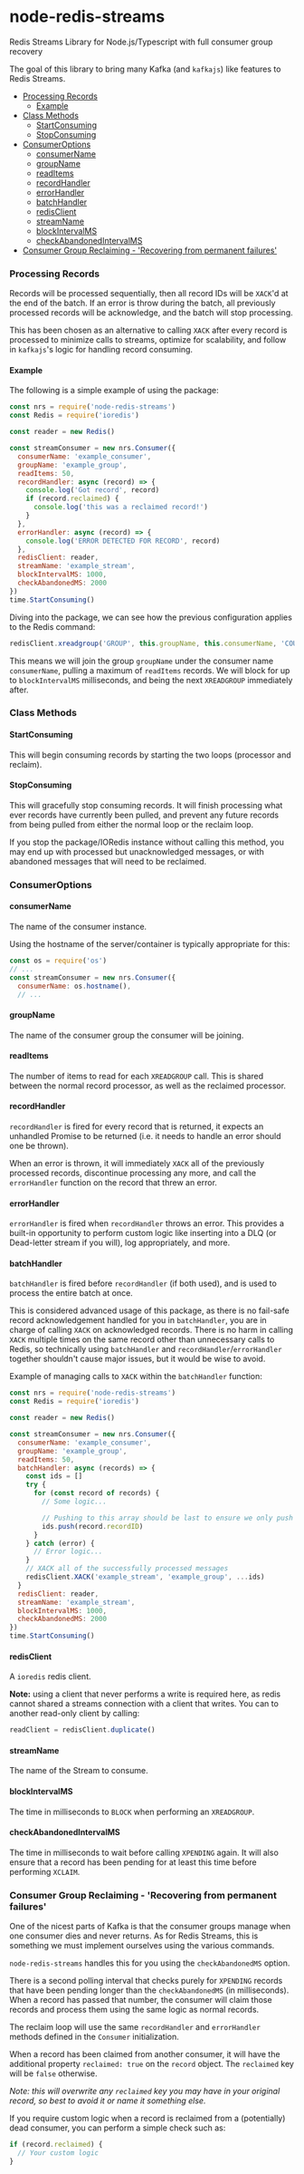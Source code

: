 # node-redis-streams <!-- omit in toc -->

Redis Streams Library for Node.js/Typescript with full consumer group recovery

The goal of this library to bring many Kafka (and `kafkajs`) like features to Redis Streams.

- [Processing Records](#processing-records)
  - [Example](#example)
- [Class Methods](#class-methods)
  - [StartConsuming](#startconsuming)
  - [StopConsuming](#stopconsuming)
- [ConsumerOptions](#consumeroptions)
  - [consumerName](#consumername)
  - [groupName](#groupname)
  - [readItems](#readitems)
  - [recordHandler](#recordhandler)
  - [errorHandler](#errorhandler)
  - [batchHandler](#batchhandler)
  - [redisClient](#redisclient)
  - [streamName](#streamname)
  - [blockIntervalMS](#blockintervalms)
  - [checkAbandonedIntervalMS](#checkabandonedintervalms)
- [Consumer Group Reclaiming - 'Recovering from permanent failures'](#consumer-group-reclaiming---recovering-from-permanent-failures)

### Processing Records

Records will be processed sequentially, then all record IDs will be `XACK`'d at the end of the batch. If an error is throw during the batch, all previously processed records will be acknowledge, and the batch will stop processing.

This has been chosen as an alternative to calling `XACK` after every record is processed to minimize calls to streams, optimize for scalability, and follow in `kafkajs`'s logic for handling record consuming.

#### Example

The following is a simple example of using the package:

```js
const nrs = require('node-redis-streams')
const Redis = require('ioredis')

const reader = new Redis()

const streamConsumer = new nrs.Consumer({
  consumerName: 'example_consumer',
  groupName: 'example_group',
  readItems: 50,
  recordHandler: async (record) => {
    console.log('Got record', record)
    if (record.reclaimed) {
      console.log('this was a reclaimed record!')
    }
  },
  errorHandler: async (record) => {
    console.log('ERROR DETECTED FOR RECORD', record)
  },
  redisClient: reader,
  streamName: 'example_stream',
  blockIntervalMS: 1000,
  checkAbandonedMS: 2000
})
time.StartConsuming()
```

Diving into the package, we can see how the previous configuration applies to the Redis command:

```js
redisClient.xreadgroup('GROUP', this.groupName, this.consumerName, 'COUNT', this.readItems, 'BLOCK', this.blockIntervalMS, 'STREAMS', this.streamName, '>')
```

This means we will join the group `groupName` under the consumer name `consumerName`, pulling a maximum of `readItems` records. We will block for up to `blockIntervalMS` milliseconds, and being the next `XREADGROUP` immediately after.

### Class Methods

#### StartConsuming

This will begin consuming records by starting the two loops (processor and reclaim).

#### StopConsuming

This will gracefully stop consuming records. It will finish processing what ever records have currently been pulled, and prevent any future records from being pulled from either the normal loop or the reclaim loop.

If you stop the package/IORedis instance without calling this method, you may end up with processed but unacknowledged messages, or with abandoned messages that will need to be reclaimed.

### ConsumerOptions

#### consumerName

The name of the consumer instance.

Using the hostname of the server/container is typically appropriate for this:

```js
const os = require('os')
// ...
const streamConsumer = new nrs.Consumer({
  consumerName: os.hostname(),
  // ...
```

#### groupName

The name of the consumer group the consumer will be joining.

#### readItems

The number of items to read for each `XREADGROUP` call. This is shared between the normal record processor, as well as the reclaimed processor.

#### recordHandler

`recordHandler` is fired for every record that is returned, it expects an unhandled Promise to be returned (i.e. it needs to handle an error should one be thrown).

When an error is thrown, it will immediately `XACK` all of the previously processed records, discontinue processing any more, and call the `errorHandler` function on the record that threw an error.

#### errorHandler

`errorHandler` is fired when `recordHandler` throws an error. This provides a built-in opportunity to perform custom logic like inserting into a DLQ (or Dead-letter stream if you will), log appropriately, and more.

#### batchHandler

`batchHandler` is fired before `recordHandler` (if both used), and is used to process the entire batch at once.

This is considered advanced usage of this package, as there is no fail-safe record acknowledgement handled for you in `batchHandler`, you are in charge of calling `XACK` on acknowledged records. There is no harm in calling `XACK` multiple times on the same record other than unnecessary calls to Redis, so technically using `batchHandler` and `recordHandler`/`errorHandler` together shouldn't cause major issues, but it would be wise to avoid.

Example of managing calls to `XACK` within the `batchHandler` function:

```js
const nrs = require('node-redis-streams')
const Redis = require('ioredis')

const reader = new Redis()

const streamConsumer = new nrs.Consumer({
  consumerName: 'example_consumer',
  groupName: 'example_group',
  readItems: 50,
  batchHandler: async (records) => {
    const ids = []
    try {
      for (const record of records) {
        // Some logic...

        // Pushing to this array should be last to ensure we only push successfully processed records
        ids.push(record.recordID)
      }
    } catch (error) {
      // Error logic...
    }
    // XACK all of the successfully processed messages
    redisClient.XACK('example_stream', 'example_group', ...ids)
  }
  redisClient: reader,
  streamName: 'example_stream',
  blockIntervalMS: 1000,
  checkAbandonedMS: 2000
})
time.StartConsuming()
```

#### redisClient

A `ioredis` redis client.

**Note:** using a client that never performs a write is required here, as redis cannot shared a streams connection with a client that writes. You can to another read-only client by calling:
```js
readClient = redisClient.duplicate()
```

#### streamName

The name of the Stream to consume.

#### blockIntervalMS

The time in milliseconds to `BLOCK` when performing an `XREADGROUP`.

#### checkAbandonedIntervalMS

The time in milliseconds to wait before calling `XPENDING` again. It will also ensure that a record has been pending for at least this time before performing `XCLAIM`.

### Consumer Group Reclaiming - 'Recovering from permanent failures'

One of the nicest parts of Kafka is that the consumer groups manage when one consumer dies and never returns. As for Redis Streams, this is something we must implement ourselves using the various commands.

`node-redis-streams` handles this for you using the `checkAbandonedMS` option.

There is a second polling interval that checks purely for `XPENDING` records that have been pending longer than the `checkAbandonedMS` (in milliseconds). When a record has passed that number, the consumer will claim those records and process them using the same logic as normal records.

The reclaim loop will use the same `recordHandler` and `errorHandler` methods defined in the `Consumer` initialization.

When a record has been claimed from another consumer, it will have the additional property `reclaimed: true` on the `record` object. The `reclaimed` key will be `false` otherwise.

_Note: this will overwrite any `reclaimed` key you may have in your original record, so best to avoid it or name it something else._

If you require custom logic when a record is reclaimed from a (potentially) dead consumer, you can perform a simple check such as:

```js
if (record.reclaimed) {
  // Your custom logic
}
```

